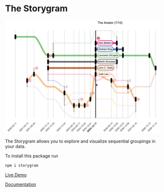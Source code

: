 # The Storygram

<p align="center">
    <img alt="Parcel" src="https://raw.githubusercontent.com/FranzFlueckiger/Storygram/master/doc/src/media/storyGram_Blockbuster.png" width="749">
</p>

The Storygram allows you to explore and visualize sequential groupings in your data.

To install this package run

```sh
npm i storygram
```

<a href="https://storygram-demo.netlify.com/" target="_blank">Live Demo</a>

<a href="https://storygram.netlify.com/" target="_blank">Documentation</a>
